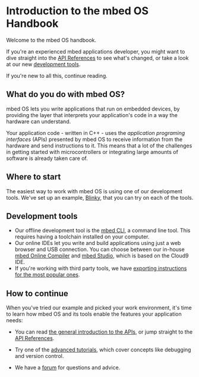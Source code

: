 # Introduction to the mbed OS Handbook

Welcome to the mbed OS handbook. 

If you're an experienced mbed applications developer, you might want to dive straight into the [API References](https://docs.mbed.com/docs/mbed-os-api-reference/en/) to see what's changed, or take a look at our new [development tools](dev_tools/options.md). 

If you're new to all this, continue reading.

## What do you do with mbed OS?

mbed OS lets you write applications that run on embedded devices, by providing the layer that interprets your application's code in a way the hardware can understand.

Your application code - written in C++ - uses the *application programing interfaces* (APIs) presented by mbed OS to receive information from the hardware and send instructions to it. This means that a lot of the challenges in getting started with microcontrollers or integrating large amounts of software is already taken care of. 

## Where to start

The easiest way to work with mbed OS is using one of our development tools. We've set up an example, [Blinky](getting_started/first_program.md), that you can try on each of the tools.

## Development tools

* Our offline development tool is the [mbed CLI](dev_tools/cli.md), a command line tool. This requires having a toolchain installed on your computer. 
* Our online IDEs let you write and build applications using just a web browser and USB connection. You can choose between our in-house [mbed Online Compiler](dev_tools/online_comp.md) and [mbed Studio](dev_tools/studio.md), which is based on the Cloud9 IDE.
* If you're working with third party tools, we have [exporting instructions for the most popular ones](dev_tools/third_party.md).

## How to continue

When you've tried our example and picked your work environment, it's time to learn how mbed OS and its tools enable the features your application needs:

* You can read [the general introduction to the APIs](APIs/intro.md), or jump straight to the [API References](https://docs.mbed.com/docs/mbed-os-api-reference/en/).

* Try one of the [advanced tutorials](advanced/intro.md), which cover concepts like debugging and version control.

* We have a [forum](https://forums.mbed.com/) for questions and advice.
